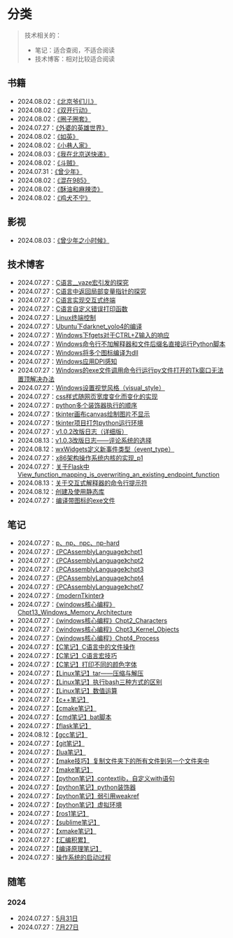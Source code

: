 # 分类
> 技术相关的：
> - 笔记：适合查阅，不适合阅读  
> - 技术博客：相对比较适合阅读  

## 书籍
- 2024.08.02：[《北京爷们儿》](《北京爷们儿》.html)
- 2024.08.02：[《双开行动》](《双开行动》.html)
- 2024.08.02：[《圈子圈套》](《圈子圈套》.html)
- 2024.07.27：[《外婆的英雄世界》](《外婆的英雄世界》.html)
- 2024.08.02：[《如英》](《如英》.html)
- 2024.08.02：[《小巷人家》](《小巷人家》.html)
- 2024.08.03：[《我在北京送快递》](《我在北京送快递》.html)
- 2024.08.02：[《斗贼》](《斗贼》.html)
- 2024.07.31：[《曾少年》](《曾少年》.html)
- 2024.08.02：[《混在985》](《混在985》.html)
- 2024.08.02：[《酥油和麻辣烫》](《酥油和麻辣烫》.html)
- 2024.08.02：[《鸡犬不宁》](《鸡犬不宁》.html)
## 影视
- 2024.08.03：[《曾少年之小时候》](《曾少年之小时候》.html)
## 技术博客
- 2024.07.27：[C语言__vaze宏引发的探究](C语言__vaze宏引发的探究.html)
- 2024.07.27：[C语言中返回局部变量指针的探究](C语言中返回局部变量指针的探究.html)
- 2024.07.27：[C语言实现交互式终端](C语言实现交互式终端.html)
- 2024.07.27：[C语言自定义错误打印函数](C语言自定义错误打印函数.html)
- 2024.07.27：[Linux终端控制](Linux终端控制.html)
- 2024.07.27：[Ubuntu下darknet_yolo4的编译](Ubuntu下darknet_yolo4的编译.html)
- 2024.07.27：[Windows下fgets对于CTRL+Z输入的响应](Windows下fgets对于CTRL+Z输入的响应.html)
- 2024.07.27：[Windows命令行不加解释器和文件后缀名直接运行Python脚本](Windows命令行不加解释器和文件后缀名直接运行Python脚本.html)
- 2024.07.27：[Windows将多个图标编译为dll](Windows将多个图标编译为dll.html)
- 2024.07.27：[Windows应用DPI感知](Windows应用DPI感知.html)
- 2024.07.27：[Windows的exe文件调用命令行运行py文件打开的Tk窗口无法置顶解决办法](Windows的exe文件调用命令行运行py文件打开的Tk窗口无法置顶解决办法.html)
- 2024.07.27：[Windows设置视觉风格（visual_style）](Windows设置视觉风格（visual_style）.html)
- 2024.07.27：[css样式随网页宽度变化而变化的实现](css样式随网页宽度变化而变化的实现.html)
- 2024.07.27：[python多个装饰器执行的顺序](python多个装饰器执行的顺序.html)
- 2024.07.27：[tkinter画布canvas绘制图片不显示](tkinter画布canvas绘制图片不显示.html)
- 2024.07.27：[tkinter项目打包python运行环境](tkinter项目打包python运行环境.html)
- 2024.07.27：[v1.0.2改版日志（详细版）](v1.0.2改版日志（详细版）.html)
- 2024.08.13：[v1.0.3改版日志——评论系统的选择](v1.0.3改版日志——评论系统的选择.html)
- 2024.08.12：[wxWidgets定义新事件类型（event_type）](wxWidgets定义新事件类型（event_type）.html)
- 2024.07.27：[x86架构操作系统内核的实现_p1](x86架构操作系统内核的实现_p1.html)
- 2024.07.27：[关于Flask中View_function_mapping_is_overwriting_an_existing_endpoint_function](关于Flask中View_function_mapping_is_overwriting_an_existing_endpoint_function.html)
- 2024.08.13：[关于交互式解释器的命令行提示符](关于交互式解释器的命令行提示符.html)
- 2024.08.12：[创建及使用静态库](创建及使用静态库.html)
- 2024.07.27：[编译带图标的exe文件](编译带图标的exe文件.html)
## 笔记
- 2024.07.27：[p、np、npc、np-hard](p、np、npc、np-hard.html)
- 2024.07.27：[《PCAssemblyLanguage》chpt1](《PCAssemblyLanguage》chpt1.html)
- 2024.07.27：[《PCAssemblyLanguage》chpt2](《PCAssemblyLanguage》chpt2.html)
- 2024.07.27：[《PCAssemblyLanguage》chpt3](《PCAssemblyLanguage》chpt3.html)
- 2024.07.27：[《PCAssemblyLanguage》chpt4](《PCAssemblyLanguage》chpt4.html)
- 2024.07.27：[《PCAssemblyLanguage》chpt7](《PCAssemblyLanguage》chpt7.html)
- 2024.07.27：[《modernTkinter》](《modernTkinter》.html)
- 2024.07.27：[《windows核心编程》Chpt13_Windows_Memory_Architecture](《windows核心编程》Chpt13_Windows_Memory_Architecture.html)
- 2024.07.27：[《windows核心编程》Chpt2_Characters](《windows核心编程》Chpt2_Characters.html)
- 2024.07.27：[《windows核心编程》Chpt3_Kernel_Objects](《windows核心编程》Chpt3_Kernel_Objects.html)
- 2024.07.27：[《windows核心编程》Chpt4_Process](《windows核心编程》Chpt4_Process.html)
- 2024.07.27：[【C笔记】C语言中的文件操作](【C笔记】C语言中的文件操作.html)
- 2024.07.27：[【C笔记】C语言宏技巧](【C笔记】C语言宏技巧.html)
- 2024.07.27：[【C笔记】打印不同的颜色字体](【C笔记】打印不同的颜色字体.html)
- 2024.07.27：[【Linux笔记】tar——压缩与解压](【Linux笔记】tar——压缩与解压.html)
- 2024.07.27：[【Linux笔记】执行bash三种方式的区别](【Linux笔记】执行bash三种方式的区别.html)
- 2024.07.27：[【Linux笔记】数值运算](【Linux笔记】数值运算.html)
- 2024.07.27：[【c++笔记】](【c++笔记】.html)
- 2024.07.27：[【cmake笔记】](【cmake笔记】.html)
- 2024.07.27：[【cmd笔记】bat脚本](【cmd笔记】bat脚本.html)
- 2024.07.27：[【flask笔记】](【flask笔记】.html)
- 2024.08.12：[【gcc笔记】](【gcc笔记】.html)
- 2024.07.27：[【git笔记】](【git笔记】.html)
- 2024.07.27：[【lua笔记】](【lua笔记】.html)
- 2024.07.27：[【make技巧】复制文件夹下的所有文件到另一个文件夹中](【make技巧】复制文件夹下的所有文件到另一个文件夹中.html)
- 2024.07.27：[【make笔记】](【make笔记】.html)
- 2024.07.27：[【python笔记】contextlib，自定义with语句](【python笔记】contextlib，自定义with语句.html)
- 2024.07.27：[【python笔记】python装饰器](【python笔记】python装饰器.html)
- 2024.07.27：[【python笔记】弱引用weakref](【python笔记】弱引用weakref.html)
- 2024.07.27：[【python笔记】虚拟环境](【python笔记】虚拟环境.html)
- 2024.07.27：[【ros1笔记】](【ros1笔记】.html)
- 2024.07.27：[【sublime笔记】](【sublime笔记】.html)
- 2024.07.27：[【xmake笔记】](【xmake笔记】.html)
- 2024.07.27：[【汇编积累】](【汇编积累】.html)
- 2024.07.27：[【编译原理笔记】](【编译原理笔记】.html)
- 2024.07.27：[操作系统的启动过程](操作系统的启动过程.html)
## 随笔
### 2024
- 2024.07.27：[5月31日](5月31日.html)
- 2024.07.27：[7月27日](7月27日.html)
